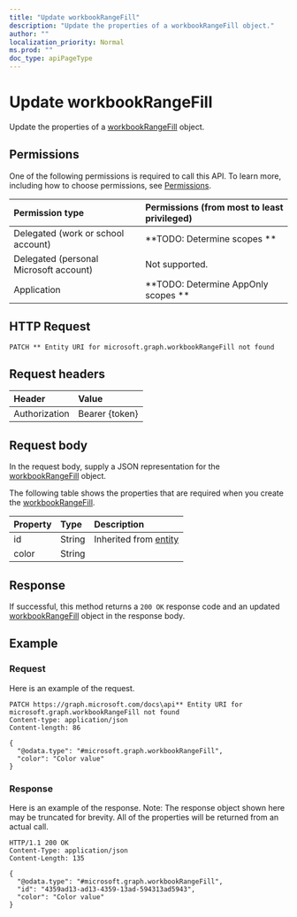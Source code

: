 ```yaml
---
title: "Update workbookRangeFill"
description: "Update the properties of a workbookRangeFill object."
author: ""
localization_priority: Normal
ms.prod: ""
doc_type: apiPageType
---
```


# Update workbookRangeFill

Update the properties of a [workbookRangeFill](../resources/workbookrangefill.md) object.

## Permissions
One of the following permissions is required to call this API. To learn more, including how to choose permissions, see [Permissions](/concepts/permissions-reference.md).

|Permission type|Permissions (from most to least privileged)|
|:---|:---|
|Delegated (work or school account)|**TODO: Determine scopes **|
|Delegated (personal Microsoft account)|Not supported.|
|Application|**TODO: Determine AppOnly scopes **|

## HTTP Request
<!-- {
  "blockType": "ignored"
}
-->
``` http
PATCH ** Entity URI for microsoft.graph.workbookRangeFill not found
```

## Request headers
|Header|Value|
|:---|:---|
|Authorization|Bearer {token}|

## Request body
In the request body, supply a JSON representation for the [workbookRangeFill](../resources/workbookRangeFill.md) object.

The following table shows the properties that are required when you create the [workbookRangeFill](../resources/workbookrangefill.md).

|Property|Type|Description|
|:---|:---|:---|
|id|String| Inherited from [entity](../resources/entity.md)|
|color|String||



## Response
If successful, this method returns a `200 OK` response code and an updated [workbookRangeFill](../resources/workbookrangefill.md) object in the response body.

## Example

### Request
Here is an example of the request.
<!-- {
  "blockType": "request",
  "name": "update_workbookrangefill"
}
-->
``` http
PATCH https://graph.microsoft.com/docs\api** Entity URI for microsoft.graph.workbookRangeFill not found
Content-type: application/json
Content-length: 86

{
  "@odata.type": "#microsoft.graph.workbookRangeFill",
  "color": "Color value"
}
```

### Response
Here is an example of the response. Note: The response object shown here may be truncated for brevity. All of the properties will be returned from an actual call.
<!-- {
  "blockType": "response",
  "truncated": true
}
-->
``` http
HTTP/1.1 200 OK
Content-Type: application/json
Content-Length: 135

{
  "@odata.type": "#microsoft.graph.workbookRangeFill",
  "id": "4359ad13-ad13-4359-13ad-594313ad5943",
  "color": "Color value"
}
```

